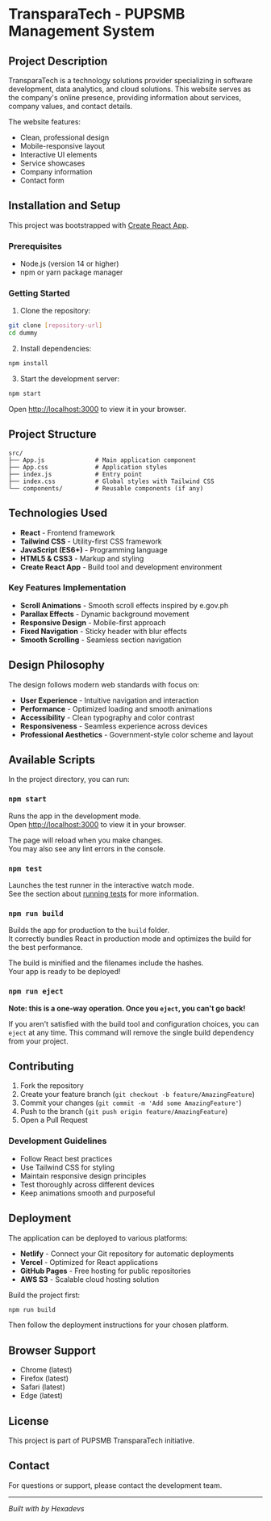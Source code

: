# TransparaTech - PUPSMB Management System

## Project Description

TransparaTech is a technology solutions provider specializing in software development, data analytics, and cloud solutions. This website serves as the company's online presence, providing information about services, company values, and contact details.

The website features:

- Clean, professional design
- Mobile-responsive layout
- Interactive UI elements
- Service showcases
- Company information
- Contact form

## Installation and Setup

This project was bootstrapped with [Create React App](https://github.com/facebook/create-react-app).

### Prerequisites

- Node.js (version 14 or higher)
- npm or yarn package manager

### Getting Started

1. Clone the repository:
```bash
git clone [repository-url]
cd dummy
```

2. Install dependencies:
```bash
npm install
```

3. Start the development server:
```bash
npm start
```

Open [http://localhost:3000](http://localhost:3000) to view it in your browser.

## Project Structure

```
src/
├── App.js              # Main application component
├── App.css             # Application styles
├── index.js            # Entry point
├── index.css           # Global styles with Tailwind CSS
└── components/         # Reusable components (if any)
```

## Technologies Used

- **React** - Frontend framework
- **Tailwind CSS** - Utility-first CSS framework
- **JavaScript (ES6+)** - Programming language
- **HTML5 & CSS3** - Markup and styling
- **Create React App** - Build tool and development environment

### Key Features Implementation

- **Scroll Animations** - Smooth scroll effects inspired by e.gov.ph
- **Parallax Effects** - Dynamic background movement
- **Responsive Design** - Mobile-first approach
- **Fixed Navigation** - Sticky header with blur effects
- **Smooth Scrolling** - Seamless section navigation

## Design Philosophy

The design follows modern web standards with focus on:

- **User Experience** - Intuitive navigation and interaction
- **Performance** - Optimized loading and smooth animations
- **Accessibility** - Clean typography and color contrast
- **Responsiveness** - Seamless experience across devices
- **Professional Aesthetics** - Government-style color scheme and layout

## Available Scripts

In the project directory, you can run:

### `npm start`

Runs the app in the development mode.\
Open [http://localhost:3000](http://localhost:3000) to view it in your browser.

The page will reload when you make changes.\
You may also see any lint errors in the console.

### `npm test`

Launches the test runner in the interactive watch mode.\
See the section about [running tests](https://facebook.github.io/create-react-app/docs/running-tests) for more information.

### `npm run build`

Builds the app for production to the `build` folder.\
It correctly bundles React in production mode and optimizes the build for the best performance.

The build is minified and the filenames include the hashes.\
Your app is ready to be deployed!

### `npm run eject`

**Note: this is a one-way operation. Once you `eject`, you can't go back!**

If you aren't satisfied with the build tool and configuration choices, you can `eject` at any time. This command will remove the single build dependency from your project.

## Contributing

1. Fork the repository
2. Create your feature branch (`git checkout -b feature/AmazingFeature`)
3. Commit your changes (`git commit -m 'Add some AmazingFeature'`)
4. Push to the branch (`git push origin feature/AmazingFeature`)
5. Open a Pull Request

### Development Guidelines

- Follow React best practices
- Use Tailwind CSS for styling
- Maintain responsive design principles
- Test thoroughly across different devices
- Keep animations smooth and purposeful

## Deployment

The application can be deployed to various platforms:

- **Netlify** - Connect your Git repository for automatic deployments
- **Vercel** - Optimized for React applications
- **GitHub Pages** - Free hosting for public repositories
- **AWS S3** - Scalable cloud hosting solution

Build the project first:
```bash
npm run build
```

Then follow the deployment instructions for your chosen platform.

## Browser Support

- Chrome (latest)
- Firefox (latest)
- Safari (latest)
- Edge (latest)

## License

This project is part of PUPSMB TransparaTech initiative.

## Contact

For questions or support, please contact the development team.

---

*Built with by Hexadevs*
